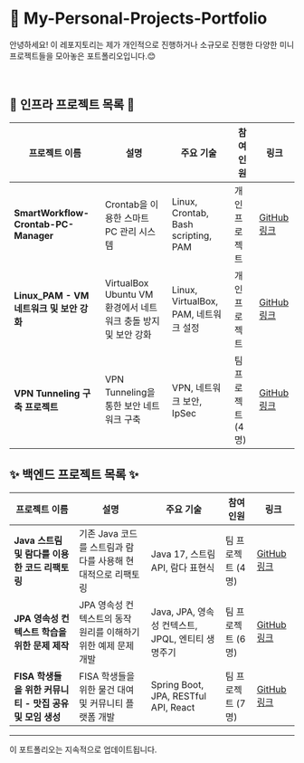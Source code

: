 # 🐥 My-Personal-Projects-Portfolio
안녕하세요! 이 레포지토리는 제가 개인적으로 진행하거나 소규모로 진행한 다양한 미니 프로젝트들을 모아놓은 포트폴리오입니다.😊

<br>

## 🌱 인프라 프로젝트 목록 🌱

| 프로젝트 이름 | 설명 | 주요 기술 | 참여 인원 | 링크 |
|---------------|------|-----------|----------|------|
| **SmartWorkflow-Crontab-PC-Manager** | Crontab을 이용한 스마트 PC 관리 시스템 | Linux, Crontab, Bash scripting, PAM | 개인 프로젝트 | [GitHub 링크](https://github.com/RyuChaeHyun/Linux_crontab) |
| **Linux_PAM - VM 네트워크 및 보안 강화** | VirtualBox Ubuntu VM 환경에서 네트워크 충돌 방지 및 보안 강화 | Linux, VirtualBox, PAM, 네트워크 설정 | 개인 프로젝트 | [GitHub 링크](https://github.com/RyuChaeHyun/Linux_PAM) |
| **VPN Tunneling 구축 프로젝트** | VPN Tunneling을 통한 보안 네트워크 구축 | VPN, 네트워크 보안, IpSec | 팀 프로젝트 (4명) | [GitHub 링크](https://github.com/WooLockVLock/VPNTunneling) |

## ✨ 백엔드 프로젝트 목록 ✨

| 프로젝트 이름 | 설명 | 주요 기술 | 참여 인원 | 링크 |
|---------------|------|-----------|----------|------|
| **Java 스트림 및 람다를 이용한 코드 리팩토링** | 기존 Java 코드를 스트림과 람다를 사용해 현대적으로 리팩토링 | Java 17, 스트림 API, 람다 표현식 | 팀 프로젝트 (4명) | [GitHub 링크](https://github.com/castlhoo/Refactoring) |
| **JPA 영속성 컨텍스트 학습을 위한 문제 제작** | JPA 영속성 컨텍스트의 동작 원리를 이해하기 위한 예제 문제 개발 | Java, JPA, 영속성 컨텍스트, JPQL, 엔티티 생명주기 | 팀 프로젝트 (6명) | [GitHub 링크](https://github.com/Fisa3/OJT_Project) |
| **FISA 학생들을 위한 커뮤니티 - 맛집 공유 및 모임 생성** | FISA 학생들을 위한 물건 대여 및 커뮤니티 플랫폼 개발 | Spring Boot, JPA, RESTful API, React | 팀 프로젝트 (7명) | [GitHub 링크](https://github.com/yuwankang/FISA-Land) |



---

이 포트폴리오는 지속적으로 업데이트됩니다.

